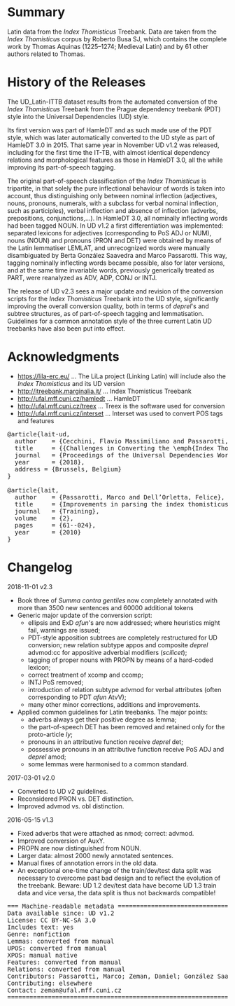 # Summary

Latin data from the _Index Thomisticus_ Treebank. Data are taken from the _Index Thomisticus_ corpus by Roberto Busa SJ, which contains the complete work by Thomas Aquinas (1225–1274; Medieval Latin) and by 61 other authors related to Thomas.


# History of the Releases

The UD_Latin-ITTB dataset results from the automated conversion of the _Index Thomisticus_ Treebank from the Prague dependency treebank (PDT) style into the Universal Dependencies (UD) style. 

Its first version was part of HamleDT and as such made use of the PDT style, which was later automatically converted to the UD style as part of HamleDT 3.0 in 2015. That same year in November UD v1.2 was released, including for the first time the IT-TB, with almost identical dependency relations and morphological features as those in HamleDT 3.0, all the while improving its part-of-speech tagging. 

The original part-of-speech classification of the _Index Thomisticus_ is tripartite, in that solely the pure inflectional behaviour of words is taken into account, thus distinguishing only between nominal inflection (adjectives, nouns, pronouns, numerals, with a subclass for verbal nominal inflection, such as participles), verbal inflection and absence of inflection (adverbs, prepositions, conjunctions,...). In HamleDT 3.0, all nominally inflecting words had been tagged NOUN. In UD v1.2 a first differentiation was implemented: separated lexicons for adjectives (corresponding to PoS ADJ or NUM), nouns (NOUN) and pronouns (PRON and DET) were obtained by means of the Latin lemmatiser LEMLAT, and unrecognized words were manually disambiguated by Berta González Saavedra and Marco Passarotti. This way, tagging nominally inflecting words became possible, also for later versions, and at the same time invariable words, previously generically treated as PART, were reanalyzed as ADV, ADP, CONJ or INTJ.

The release of UD v2.3 sees a major update and revision of the conversion scripts for the _Index Thomisticus_ Treebank into the UD style, significantly improving the overall conversion quality, both in terms of _deprel_'s and subtree structures, as of part-of-speech tagging and lemmatisation. Guidelines for a common annotation style of the three current Latin UD treebanks have also been put into effect.   

# Acknowledgments

* https://lila-erc.eu/ ... The LiLa project (Linking Latin) will include also the _Index Thomisticus_ and its UD version
* http://itreebank.marginalia.it/ ... Index Thomisticus Treebank
* http://ufal.mff.cuni.cz/hamledt ... HamleDT
* http://ufal.mff.cuni.cz/treex ... Treex is the software used for conversion
* http://ufal.mff.cuni.cz/interset ... Interset was used to convert POS tags and features

<pre>
@article{lait-ud,
  author    = {Cecchini, Flavio Massimiliano and Passarotti, Marco and Marongiu, Paola and Zeman, Daniel},
  title     = {{Challenges in Converting the \emph{Index Thomisticus} treebank into Universal Dependencies}},
  journal   = {Proceedings of the Universal Dependencies Workshop 2018 (UDW 2018)},
  year      = {2018},
  address = {Brussels, Belgium}
}

@article{lait,
  author    = {Passarotti, Marco and Dell’Orletta, Felice},
  title     = {Improvements in parsing the index thomisticus treebank. Revision, combination and a feature model for medieval Latin},
  journal   = {Training},
  volume    = {2},
  pages     = {61--024},
  year      = {2010}
}
</pre>

# Changelog

2018-11-01 v2.3
  * Book three of _Summa contra gentiles_ now completely annotated with more than 3500 new sentences and 60000 additional tokens
  * Generic major update of the conversion script:
    * ellipsis and ExD _afun_'s are now addressed; where heuristics might fail, warnings are issued;
    * PDT-style apposition subtrees are completely restructured for UD conversion; new relation subtype appos and composite _deprel_ advmod:cc for appositive adverbial modifiers (_scilicet_);
    * tagging of proper nouns with PROPN by means of a hard-coded lexicon;
    * correct treatment of xcomp and ccomp;
    * INTJ PoS removed;
    * introduction of relation subtype advmod for verbal attributes (often corresponding to PDT _afun_ AtvV);
    * many other minor corrections, additions and improvements.
  * Applied common guidelines for Latin treebanks. The major points: 
    * adverbs always get their positive degree as lemma;
    * the part-of-speech DET has been removed and retained only for the proto-article _ly_; 
    * pronouns in an attributive function receive _deprel_ det;
    * possessive pronouns in an attributive function receive PoS ADJ and _deprel_ amod;
    * some lemmas were harmonised to a common standard.
    
2017-03-01 v2.0
  * Converted to UD v2 guidelines.
  * Reconsidered PRON vs. DET distinction.
  * Improved advmod vs. obl distinction.
  
2016-05-15 v1.3
  * Fixed adverbs that were attached as nmod; correct: advmod.
  * Improved conversion of AuxY.
  * PROPN are now distinguished from NOUN.
  * Larger data: almost 2000 newly annotated sentences.
  * Manual fixes of annotation errors in the old data.
  * An exceptional one-time change of the train/dev/test data split was
    necessary to overcome past bad design and to reflect the evolution of the
    treebank. Beware: UD 1.2 dev/test data have become UD 1.3 train data and
    vice versa, the data split is thus not backwards compatible!



<pre>
=== Machine-readable metadata =================================================
Data available since: UD v1.2
License: CC BY-NC-SA 3.0
Includes text: yes
Genre: nonfiction
Lemmas: converted from manual
UPOS: converted from manual
XPOS: manual native
Features: converted from manual
Relations: converted from manual
Contributors: Passarotti, Marco; Zeman, Daniel; González Saavedra, Berta; Cecchini, Flavio Massimiliano
Contributing: elsewhere
Contact: zeman@ufal.mff.cuni.cz
===============================================================================
</pre>
